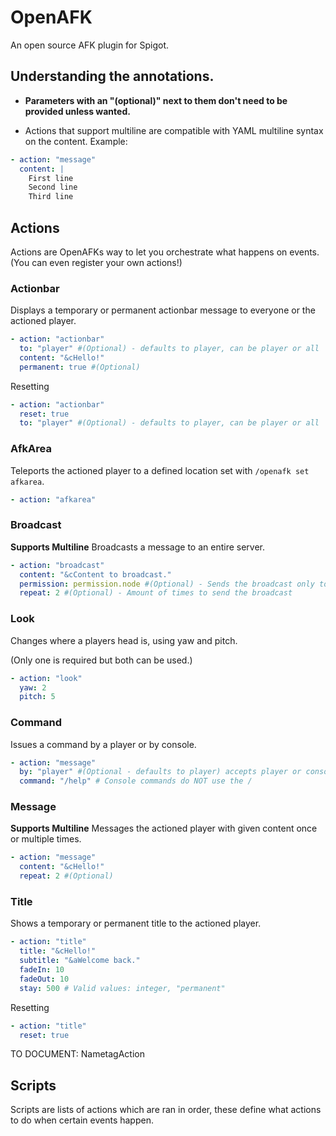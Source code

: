 # OpenAFK
An open source AFK plugin for Spigot.

## Understanding the annotations.
* **Parameters with an "(optional)" next to them don't need to be provided unless wanted.**

* Actions that support multiline are compatible with YAML multiline syntax on the content.
Example:
```yaml
- action: "message"
  content: |
    First line
    Second line
    Third line
```

## Actions
Actions are OpenAFKs way to let you orchestrate what happens on events. (You can even register your own actions!)



### Actionbar
Displays a temporary or permanent actionbar message to everyone or the actioned player.
```yaml
- action: "actionbar"
  to: "player" #(Optional) - defaults to player, can be player or all
  content: "&cHello!"
  permanent: true #(Optional)
```

Resetting
```yaml
- action: "actionbar"
  reset: true
  to: "player" #(Optional) - defaults to player, can be player or all
```

### AfkArea
Teleports the actioned player to a defined location set with `/openafk set afkarea`.
```yaml
- action: "afkarea"
```

### Broadcast
**Supports Multiline**
Broadcasts a message to an entire server.
```yaml
- action: "broadcast"
  content: "&cContent to broadcast."
  permission: permission.node #(Optional) - Sends the broadcast only to people with this permission
  repeat: 2 #(Optional) - Amount of times to send the broadcast
```
### Look
Changes where a players head is, using yaw and pitch.

(Only one is required but both can be used.)
```yaml
- action: "look"
  yaw: 2
  pitch: 5
```

### Command
Issues a command by a player or by console.
```yaml
- action: "message"
  by: "player" #(Optional - defaults to player) accepts player or console
  command: "/help" # Console commands do NOT use the /
```

### Message
**Supports Multiline**
Messages the actioned player with given content once or multiple times.
```yaml
- action: "message"
  content: "&cHello!"
  repeat: 2 #(Optional)
```

### Title
Shows a temporary or permanent title to the actioned player.
```yaml
- action: "title"
  title: "&cHello!"
  subtitle: "&aWelcome back."
  fadeIn: 10
  fadeOut: 10
  stay: 500 # Valid values: integer, "permanent"
```

Resetting
```yaml
- action: "title"
  reset: true
```

TO DOCUMENT: NametagAction

## Scripts
Scripts are lists of actions which are ran in order, these define what actions to do when certain events happen.
